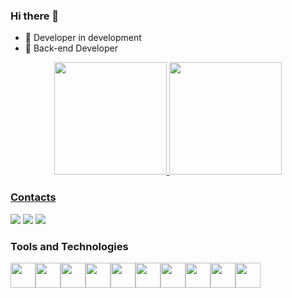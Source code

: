 ### Hi there 👋

- 🚀  Developer in development
- 🎯  Back-end Developer
<div align="center">
<a href="https://github.com/LucaoMendes">
<img height="180em" src="https://github-readme-stats.vercel.app/api/top-langs/?username=LucaoMendes&layout=compact&langs_count=7&theme=dracula"/> <img height="180em" src="https://github-readme-stats.vercel.app/api?username=LucaoMendes&show_icons=true&theme=dracula&include_all_commits=true&count_private=true"/>
</div>

### Contacts
<div>

<a href="https://instagram.com/lucaa.mendes" target="_blank"><img src="https://img.shields.io/badge/-Instagram-%23E4405F?style=for-the-badge&logo=instagram&logoColor=white" target="_blank"></a>
<a href = "mailto:lucas1999mendes@gmail.com"><img src="https://img.shields.io/badge/Gmail-D14836?style=for-the-badge&logo=gmail&logoColor=white" target="_blank"></a>
<a href="https://www.linkedin.com/in/lucas-mendes-62812916a/" target="_blank"><img src="https://img.shields.io/badge/-LinkedIn-%230077B5?style=for-the-badge&logo=linkedin&logoColor=white" target="_blank"></a>   
</div>

### Tools and Technologies
<a href="https://github.com/LucaoMendes/">
<img height="40px" src="https://cdn.jsdelivr.net/gh/devicons/devicon/icons/javascript/javascript-original.svg" /><img height="40px" src="https://cdn.jsdelivr.net/gh/devicons/devicon/icons/typescript/typescript-original.svg" /><img height="40px"  src="https://cdn.jsdelivr.net/gh/devicons/devicon/icons/firebase/firebase-plain.svg" /><img height="40px" src="https://cdn.jsdelivr.net/gh/devicons/devicon/icons/sequelize/sequelize-original.svg" /><img height="40px"  src="https://cdn.jsdelivr.net/gh/devicons/devicon/icons/docker/docker-original.svg" /><img height="40px"  src="https://cdn.jsdelivr.net/gh/devicons/devicon/icons/mysql/mysql-original.svg" /><img height="40px" src="https://cdn.jsdelivr.net/gh/devicons/devicon/icons/nodejs/nodejs-original.svg" /><img height="40px"  src="https://cdn.jsdelivr.net/gh/devicons/devicon/icons/express/express-original.svg" /><img height="40px"  src="https://cdn.jsdelivr.net/gh/devicons/devicon/icons/git/git-original.svg" /><img height="40px" 
src="https://cdn.jsdelivr.net/gh/devicons/devicon/icons/react/react-original.svg" />
  
          
          
</a>
  


<!--
**LucaoMendes/LucaoMendes** is a ✨ _special_ ✨ repository because its `README.md` (this file) appears on your GitHub profile.

Here are some ideas to get you started:

- 🔭 I’m currently working on ...
- 🌱 I’m currently learning ...
- 👯 I’m looking to collaborate on ...
- 🤔 I’m looking for help with ...
- 💬 Ask me about ...
- 📫 How to reach me: ...
- 😄 Pronouns: ...
- ⚡ Fun fact: ...
-->
